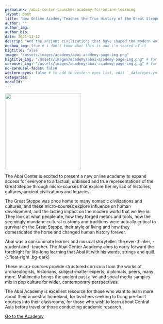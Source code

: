 ```yaml
---
permalink: /abai-center-launches-academy-for-online-learning
layout: post
title: "New Online Academy Teaches the True History of the Great Steppe"
author: ""
author_img:
author_bio:
date: 2021-11-12
descrip: "And the ancient civilizations that have shaped the modern world."
noshow_img: true # i don't know what this is and i'm scared of it
bigtitle: false
image: "/assets/images/academy/abai-academy-page-img.png"
bigtitle_img: "/assets/images/academy/abai-academy-page-img.png" # for opengraph
carousel_img: "/assets/images/academy/abai-academy-page-img.png" # for carousel
no-carousel-fades: false
western-eyes: false # to add to western eyes list, edit `_data/eyes.yml`
categories:
modalId:
---
```


<style>

  .callout-article {

  width: 50%;
  float: right;
  }

  .callout-article-flex-contents {
   display: flex;
   flex-direction: column;
   justify-content: center;
  }

@media (max-width: 767.98px) {

  .callout-article {
  width: 100%;
  float: none;
  }

   }
</style>

<div class="row"><img src="{{ page.image }}" width="auto" height="250px" class="mx-auto"/></div>

The Abai Center is excited to present a new online academy to expand access for everyone to a factual, unbiased and true representations of the Great Steppe through micro-courses that explore her myriad of histories, cultures, ancient civilizations and legacies.

The Great Steppe was once home to many nomadic civilizations and cultures, and these micro-courses explore influence on human development, and the lasting impact on the modern world that we live in. They look at what people ate, how they forged metals and tools, how the seemingly mundane cultural customs and traditions were actually critical to survival on the Great Steppe, their style of living and how they domesticated the horse and changed human history forever.

Abai was a consummate learner and musical storyteller: the ever-thinker, -student and -teacher. The Abai Center Academy aims to carry forward the torchlight for life-long learning that Abai lit with his words, strings and quill.
{:.float-right .bg-dark}

These micro-courses provide structured curricula from the works of archaeologists, historians, subject-matter experts, diplomats, peers, many more.  Multimedia brings the ancient past alive and social media samples mix in pop culture for wider, contemporary perspectives.

The Abai Academy is excellent resource for those who want to learn more about their ancestral homeland, for teachers seeking to bring pre-built courses into their classrooms, for those who wish to learn about Central Asia before travel or those conducting academic research.

[Go to the Academy](/academy)